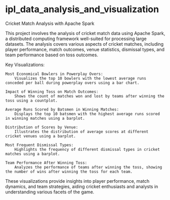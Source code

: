 # ipl_data_analysis_and_visualization

Cricket Match Analysis with Apache Spark

This project involves the analysis of cricket match data using Apache Spark, a distributed computing framework well-suited for processing large datasets. The analysis covers various aspects of cricket matches, including player performance, match outcomes, venue statistics, dismissal types, and team performance based on toss outcomes.

Key Visualizations:

    Most Economical Bowlers in Powerplay Overs:
        Visualizes the top 10 bowlers with the lowest average runs conceded per ball during powerplay overs using a bar chart.

    Impact of Winning Toss on Match Outcomes:
        Shows the count of matches won and lost by teams after winning the toss using a countplot.

    Average Runs Scored by Batsmen in Winning Matches:
        Displays the top 10 batsmen with the highest average runs scored in winning matches using a barplot.

    Distribution of Scores by Venue:
        Illustrates the distribution of average scores at different cricket venues using a barplot.

    Most Frequent Dismissal Types:
        Highlights the frequency of different dismissal types in cricket matches using a barplot.

    Team Performance After Winning Toss:
        Analyzes the performance of teams after winning the toss, showing the number of wins after winning the toss for each team.

These visualizations provide insights into player performance, match dynamics, and team strategies, aiding cricket enthusiasts and analysts in understanding various facets of the game.
